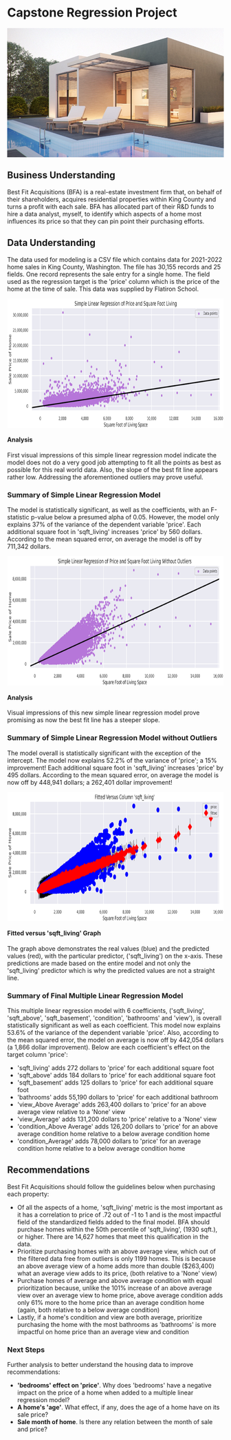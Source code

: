 # Capstone Regression Project

<img src="images/house.png" width="600" height="300" align="center"/>

## Business Understanding

Best Fit Acquisitions (BFA) is a real-estate investment firm that, on behalf of their shareholders, acquires residential properties within King County and turns a profit with each sale. BFA has allocated part of their R&D funds to hire a data analyst, myself, to identify which aspects of a home most influences its price so that they can pin point their purchasing efforts.

## Data Understanding

The data used for modeling is a CSV file which contains data for 2021-2022 home sales in King County, Washington. The file has 30,155 records and 25 fields. One record represents the sale entry for a single home. The field used as the regression target is the 'price' column which is the price of the home at the time of sale. This data was supplied by Flatiron School.

<img src="images/simp_lin_reg.png" width="600" height="300" align="center"/>

#### Analysis
First visual impressions of this simple linear regression model indicate the model does not do a very good job attempting to fit all the points as best as possible for this real world data. Also, the slope of the best fit line appears rather low. Addressing the aforementioned outliers may prove useful.

### Summary of Simple Linear Regression Model
The model is statistically significant, as well as the coefficients, with an F-statistic p-value below a presumed alpha of 0.05. However, the model only explains 37% of the variance of the dependent variable 'price'. Each additional square foot in 'sqft_living' increases 'price' by 560 dollars. According to the mean squared error, on average the model is off by 711,342 dollars.

<img src="images/simp_lin_reg_wout.png" width="600" height="300" align="center"/>

#### Analysis
Visual impressions of this new simple linear regression model prove promising as now the best fit line has a steeper slope.

### Summary of Simple Linear Regression Model without Outliers

The model overall is statistically significant with the exception of the intercept. The model now explains 52.2% of the variance of 'price'; a 15% improvement! Each additional square foot in 'sqft_living' increases 'price' by 495 dollars. According to the mean squared error, on average the model is now off by 448,941 dollars; a 262,401 dollar improvement!

<img src="images/fit_vs_col.png" width="600" height="300" align="center"/>

#### Fitted versus 'sqft_living' Graph
The graph above demonstrates the real values (blue) and the predicted values (red), with the particular predictor, ('sqft_living') on the x-axis. These predictions are made based on the entire model and not only the 'sqft_living' predictor which is why the predicted values are not a straight line.

### Summary of Final Multiple Linear Regression Model
This multiple linear regression model with 6 coefficients, ('sqft_living', 'sqft_above', 'sqft_basement', 'condition', 'bathrooms' and 'view'), is overall statistically significant as well as each coefficient. This model now explains 53.6% of the variance of the dependent variable 'price'. Also, according to the mean squared error, the model on average is now off by 442,054 dollars (a 1,866 dollar improvement). Below are each coefficient's effect on the target column 'price':

* 'sqft_living' adds 272 dollars to 'price' for each additional square foot
* 'sqft_above' adds 184 dollars to 'price' for each additional square foot
* 'sqft_basement' adds 125 dollars to 'price' for each additional square foot
* 'bathrooms' adds 55,190 dollars to 'price' for each additional bathroom
* 'view_Above Average' adds 263,400 dollars to 'price' for an above average view relative to a 'None' view
* 'view_Average' adds 131,200 dollars to 'price' relative to a 'None' view
* 'condition_Above Average' adds 126,200 dollars to 'price' for an above average condition home relative to a below average condition home
* 'condition_Average' adds 78,000 dollars to 'price' for an average condition home relative to a below average condition home

## Recommendations

Best Fit Acquisitions should follow the guidelines below when purchasing each property:

* Of all the aspects of a home, 'sqft_living' metric is the most important as it has a correlation to price of .72 out of -1 to 1 and is the most impactful field of the standardized fields added to the final model. BFA should purchase homes within the 50th percentile of 'sqft_living', (1930 sqft.), or higher. There are 14,627 homes that meet this qualification in the data. 
* Prioritize purchasing homes with an above average view, which out of the filtered data free from outliers is only 1199 homes. This is because an above average view of a home adds more than double ($263,400) what an average view adds to its price, (both relative to a 'None' view)
* Purchase homes of average and above average condition with equal prioritization because, unlike the 101% increase of an above average view over an average view to home price, above average condition adds only 61% more to the home price than an average condition home (again, both relative to a below average condition)
* Lastly, if a home's condition and view are both average, prioritize purchasing the home with the most bathrooms as 'bathrooms' is more impactful on home price than an average view and condition

### Next Steps

Further analysis to better understand the housing data to improve recommendations:

* **'bedrooms' effect on 'price'**. Why does 'bedrooms' have a negative impact on the price of a home when added to a multiple linear regression model?
* **A home's 'age'**. What effect, if any, does the age of a home have on its sale price?
* **Sale month of home**. Is there any relation between the month of sale and price?
